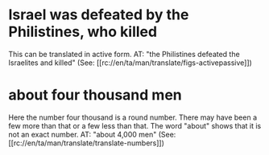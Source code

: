 # Israel was defeated by the Philistines, who killed

This can be translated in active form. AT: "the Philistines defeated the Israelites and killed" (See: [[rc://en/ta/man/translate/figs-activepassive]])

# about four thousand men

Here the number four thousand is a round number. There may have been a few more than that or a few less than that. The word "about" shows that it is not an exact number. AT: "about 4,000 men" (See: [[rc://en/ta/man/translate/translate-numbers]])

